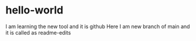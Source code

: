# hello-world
I am learning the new tool and it is github
Here I am new branch of main and it is called as readme-edits
